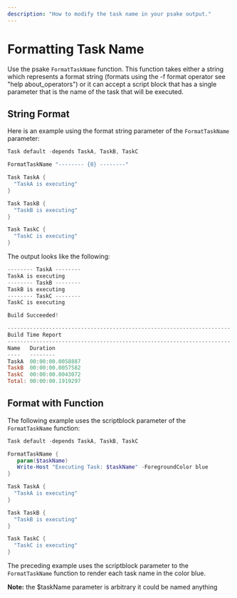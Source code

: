 ```yaml
---
description: "How to modify the task name in your psake output."
---
```

# Formatting Task Name

Use the psake `FormatTaskName` function. This function takes either a string
which represents a format string (formats using the -f format operator see "help
about_operators") or it can accept a script block that has a single parameter
that is the name of the task that will be executed.

## String Format

Here is an example using the format string parameter of the `FormatTaskName`
parameter:

```powershell
Task default -depends TaskA, TaskB, TaskC

FormatTaskName "-------- {0} --------"

Task TaskA {
  "TaskA is executing"
}

Task TaskB {
  "TaskB is executing"
}

Task TaskC {
  "TaskC is executing"
}
```

The output looks like the following:

```powershell
-------- TaskA --------
TaskA is executing
-------- TaskB --------
TaskB is executing
-------- TaskC --------
TaskC is executing

Build Succeeded!

----------------------------------------------------------------------
Build Time Report
----------------------------------------------------------------------
Name   Duration
----   --------
TaskA  00:00:00.0058887
TaskB  00:00:00.0057582
TaskC  00:00:00.0043072
Total: 00:00:00.1919297
```

## Format with Function

The following example uses the scriptblock parameter of the `FormatTaskName`
function:

```powershell
Task default -depends TaskA, TaskB, TaskC

FormatTaskName {
   param($taskName)
   Write-Host "Executing Task: $taskName" -ForegroundColor blue
}

Task TaskA {
  "TaskA is executing"  
}

Task TaskB {
  "TaskB is executing"  
}

Task TaskC {
  "TaskC is executing"  
}
```

The preceding example uses the scriptblock parameter to the `FormatTaskName`
function to render each task name in the color blue.

**Note:** the $taskName parameter is arbitrary it could be named anything
